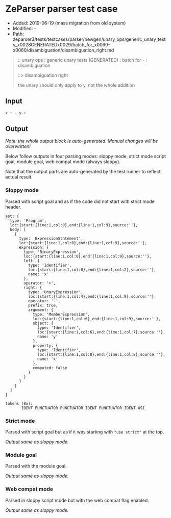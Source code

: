 # ZeParser parser test case

- Added: 2019-06-19 (mass migration from old system)
- Modified: -
- Path: zeparser3/tests/testcases/parser/newgen/unary_ops/generic_unary_tests_x0028GENERATEDx0029/batch_for_x0060-x0060/disambiguation/disambiguation_right.md

> :: unary ops : generic unary tests (GENERATED) : batch for `-` : disambiguation
>
> ::> disambiguation right
>
> the unary should only apply to y, not the whole addition

## Input

`````js
x + - y.x
`````

## Output

_Note: the whole output block is auto-generated. Manual changes will be overwritten!_

Below follow outputs in four parsing modes: sloppy mode, strict mode script goal, module goal, web compat mode (always sloppy).

Note that the output parts are auto-generated by the test runner to reflect actual result.

### Sloppy mode

Parsed with script goal and as if the code did not start with strict mode header.

`````
ast: {
  type: 'Program',
  loc:{start:{line:1,col:0},end:{line:1,col:9},source:''},
  body: [
    {
      type: 'ExpressionStatement',
      loc:{start:{line:1,col:0},end:{line:1,col:9},source:''},
      expression: {
        type: 'BinaryExpression',
        loc:{start:{line:1,col:0},end:{line:1,col:9},source:''},
        left: {
          type: 'Identifier',
          loc:{start:{line:1,col:0},end:{line:1,col:2},source:''},
          name: 'x'
        },
        operator: '+',
        right: {
          type: 'UnaryExpression',
          loc:{start:{line:1,col:4},end:{line:1,col:9},source:''},
          operator: '-',
          prefix: true,
          argument: {
            type: 'MemberExpression',
            loc:{start:{line:1,col:6},end:{line:1,col:9},source:''},
            object: {
              type: 'Identifier',
              loc:{start:{line:1,col:6},end:{line:1,col:7},source:''},
              name: 'y'
            },
            property: {
              type: 'Identifier',
              loc:{start:{line:1,col:8},end:{line:1,col:8},source:''},
              name: 'x'
            },
            computed: false
          }
        }
      }
    }
  ]
}

tokens (8x):
       IDENT PUNCTUATOR PUNCTUATOR IDENT PUNCTUATOR IDENT ASI
`````

### Strict mode

Parsed with script goal but as if it was starting with `"use strict"` at the top.

_Output same as sloppy mode._

### Module goal

Parsed with the module goal.

_Output same as sloppy mode._

### Web compat mode

Parsed in sloppy script mode but with the web compat flag enabled.

_Output same as sloppy mode._
